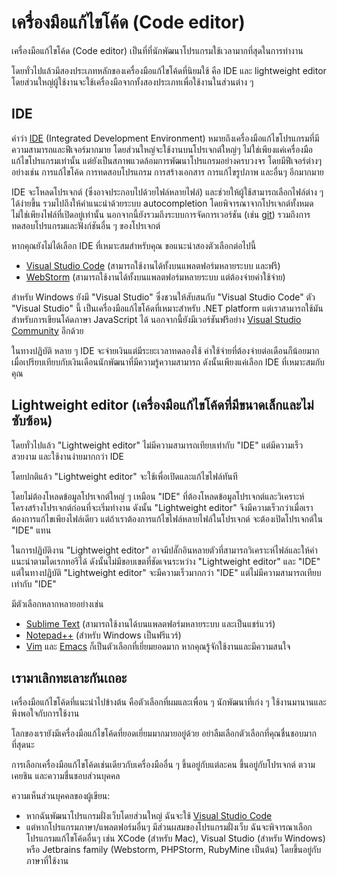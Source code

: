# เครื่องมือแก้ไขโค้ด (Code editor)

เครื่องมือแก้ไขโค้ด (Code editor) เป็นที่ที่นักพัฒนาโปรแกรมใช้เวลามากที่สุดในการทำงาน

โดยทั่วไปแล้วมีสองประเภทหลักของเครื่องมือแก้ไขโค้ดที่นิยมใช้ คือ IDE และ lightweight editor โดยส่วนใหญ่ผู้ใช้งานจะใช้เครื่องมือจากทั้งสองประเภทเพื่อใช้งานในส่วนต่าง ๆ

## IDE

คำว่า [IDE](https://th.wikipedia.org/wiki/สิ่งแวดล้อมสำหรับการพัฒนาแบบเบ็ดเสร็จ) (Integrated Development Environment) หมายถึงเครื่องมือแก้ไขโปรแกรมที่มีความสามารถและฟีเจอร์มากมาย โดยส่วนใหญ่จะใช้งานบนโปรเจกต์ใหญ่ๆ ไม่ใช่เพียงแค่เครื่องมือแก้ไขโปรแกรมเท่านั้น แต่ยังเป็นสภาพแวดล้อมการพัฒนาโปรแกรมอย่างครบวงจร โดยมีฟีเจอร์ต่างๆ อย่างเช่น การแก้ไขโค้ด การทดสอบโปรแกรม การสร้างเอกสาร การแก้ไขรูปภาพ และอื่นๆ อีกมากมาย

IDE จะโหลดโปรเจกต์ (ซึ่งอาจประกอบไปด้วยไฟล์หลายไฟล์) และช่วยให้ผู้ใช้สามารถเลือกไฟล์ต่าง ๆ ได้ง่ายขึ้น รวมไปถึงให้คำแนะนำด้วยระบบ autocompletion โดยพิจารณาจากโปรเจกต์ทั้งหมดไม่ใช่เพียงไฟล์ที่เปิดอยู่เท่านั้น นอกจากนี้ยังรวมถึงระบบการจัดการเวอร์ชัน (เช่น [git](https://git-scm.com/)) รวมถึงการทดสอบโปรแกรมและฟังก์ชันอื่น ๆ ของโปรเจกต์

หากคุณยังไม่ได้เลือก IDE ที่เหมาะสมสำหรับคุณ ขอแนะนำสองตัวเลือกต่อไปนี้

- [Visual Studio Code](https://code.visualstudio.com/) (สามารถใช้งานได้ทั้งบนแพลตฟอร์มหลายระบบ และฟรี)
- [WebStorm](http://www.jetbrains.com/webstorm/) (สามารถใช้งานได้ทั้งบนแพลตฟอร์มหลายระบบ แต่ต้องจ่ายค่าใช้จ่าย)

สำหรับ Windows ยังมี "Visual Studio" ซึ่งชวนให้สับสนกับ "Visual Studio Code" ตัว "Visual Studio" นี้ เป็นเครื่องมือแก้ไขโค้ดที่เหมาะสำหรับ .NET platform แต่เราสามารถใช้มันสำหรับการเขียนโค้ดภาษา JavaScript ได้ นอกจากนี้ยังมีเวอร์ชันฟรีอย่าง [Visual Studio Community](https://www.visualstudio.com/vs/community/) อีกด้วย

ในทางปฏิบัติ หลาย ๆ IDE จะจ่ายเงินแต่มีระยะเวลาทดลองใช้ ค่าใช้จ่ายที่ต้องจ่ายต่อเดือนก็น้อยมากเมื่อเปรียบเทียบกับเงินเดือนนักพัฒนาที่มีความรู้ความสามารถ ดังนั้นเพียงแค่เลือก IDE ที่เหมาะสมกับคุณ

## Lightweight editor (เครื่องมือแก้ไขโค้ดที่มีขนาดเล็กและไม่ซับซ้อน)

โดยทั่วไปแล้ว "Lightweight editor" ไม่มีความสามารถเทียบเท่ากับ "IDE" แต่มีความเร็ว สวยงาม และใช้งานง่ายมากกว่า IDE

โดยปกติแล้ว "Lightweight editor" จะใช้เพื่อเปิดและแก้ไขไฟล์ทันที

โดยไม่ต้องโหลดข้อมูลโปรเจกต์ใหญ่ ๆ เหมือน "IDE" ที่ต้องโหลดข้อมูลโปรเจกต์และวิเคราะห์โครงสร้างโปรเจกต์ก่อนที่จะเริ่มทำงาน ดังนั้น "Lightweight editor" จึงมีความเร็วกว่าเมื่อเราต้องการแก้ไขเพียงไฟล์เดียว แต่ถ้าเราต้องการแก้ไขไฟล์หลายไฟล์ในโปรเจกต์ จะต้องเปิดโปรเจกต์ใน "IDE" แทน

ในการปฏิบัติงาน "Lightweight editor" อาจมีปลั๊กอินหลายตัวที่สามารถวิเคราะห์ไฟล์และให้คำแนะนำตามไดเรกทอรีได้ ดังนั้นไม่มีขอบเขตที่ชัดเจนระหว่าง "Lightweight editor" และ "IDE" แต่ในทางปฎิบัติ "Lightweight editor" จะมีความเร็วมากกว่า "IDE" แต่ไม่มีความสามารถเทียบเท่ากับ "IDE"

มีตัวเลือกหลากหลายอย่างเช่น

- [Sublime Text](http://www.sublimetext.com) (สามารถใช้งานได้บนแพลตฟอร์มหลายระบบ และเป็นแชร์แวร์)
- [Notepad++](https://notepad-plus-plus.org/) (สำหรับ Windows เป็นฟรีแวร์)
- [Vim](http://www.vim.org/) และ [Emacs](https://www.gnu.org/software/emacs/) ก็เป็นตัวเลือกที่เยี่ยมยอดมาก หากคุณรู้จักใช้งานและมีความสนใจ

## เรามาเลิกทะเลาะกันเถอะ

เครื่องมือแก้ไขโค้ดที่แนะนำไปข้างต้น คือตัวเลือกที่ผมและเพื่อน ๆ นักพัฒนาที่เก่ง ๆ ใช้งานมานานและพึงพอใจกับการใช้งาน

โลกของเรายังมีเครื่องมือแก้ไขโค้ดที่ยอดเยี่ยมมากมายอยู่ด้วย อย่าลืมเลือกตัวเลือกที่คุณชื่นชอบมากที่สุดนะ

การเลือกเครื่องมือแก้ไขโค้ดเช่นเดียวกับเครื่องมืออื่น ๆ ขึ้นอยู่กับแต่ละคน ขึ้นอยู่กับโปรเจกต์ ตวามเคยชิน และความชื่นชอบส่วนบุคคล

ความเห็นส่วนบุคคลของผู้เขียน:

- หากฉันพัฒนาโปรแกรมฝั่งเว็บโดยส่วนใหญ่ ฉันจะใช้ [Visual Studio Code](https://code.visualstudio.com/)
- แต่หากโปรแกรมภาษา/แพลตฟอร์มอื่นๆ มีส่วนผสมของโปรแกรมฝั่งเว็บ ฉันจะพิจารณาเลือกโปรแกรมแก้ไขโค้ดอื่นๆ เช่น XCode (สำหรับ Mac), Visual Studio (สำหรับ Windows) หรือ Jetbrains family (Webstorm, PHPStorm, RubyMine เป็นต้น) โดยขึ้นอยู่กับภาษาที่ใช้งาน 
